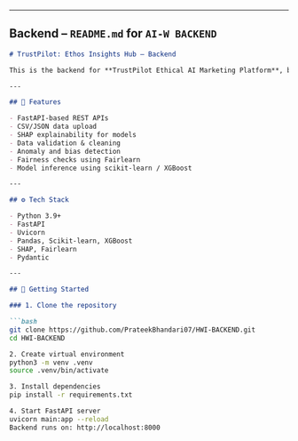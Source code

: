 
---

##  Backend – `README.md` for `AI-W BACKEND`

```markdown
# TrustPilot: Ethos Insights Hub – Backend

This is the backend for **TrustPilot Ethical AI Marketing Platform**, built using **FastAPI** and Python. It handles file upload, data parsing, ethical analysis, lead scoring, explainability (SHAP), and more.

---

## 🧠 Features

- FastAPI-based REST APIs
- CSV/JSON data upload
- SHAP explainability for models
- Data validation & cleaning
- Anomaly and bias detection
- Fairness checks using Fairlearn
- Model inference using scikit-learn / XGBoost

---

## ⚙️ Tech Stack

- Python 3.9+
- FastAPI
- Uvicorn
- Pandas, Scikit-learn, XGBoost
- SHAP, Fairlearn
- Pydantic

---

## 🚀 Getting Started

### 1. Clone the repository

```bash
git clone https://github.com/PrateekBhandari07/HWI-BACKEND.git
cd HWI-BACKEND

2. Create virtual environment
python3 -m venv .venv
source .venv/bin/activate

3. Install dependencies
pip install -r requirements.txt

4. Start FastAPI server
uvicorn main:app --reload
Backend runs on: http://localhost:8000

